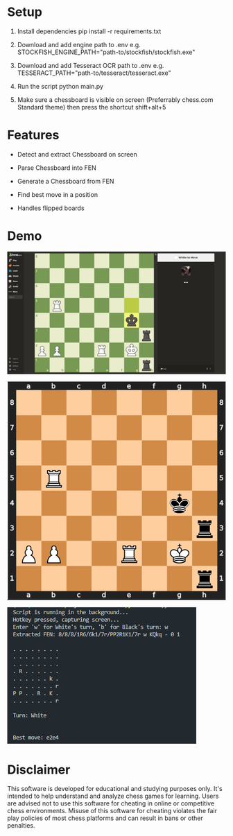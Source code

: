# Setup

1. Install dependencies
   pip install -r requirements.txt

2. Download and add engine path to .env
   e.g. STOCKFISH_ENGINE_PATH="path-to/stockfish/stockfish.exe"

3. Download and add Tesseract OCR path to .env
   e.g. TESSERACT_PATH="path-to/tesseract/tesseract.exe"

4. Run the script
   python main.py

5. Make sure a chessboard is visible on screen (Preferrably chess.com Standard theme) then press the shortcut
   shift+alt+5

# Features

- Detect and extract Chessboard on screen

- Parse Chessboard into FEN

- Generate a Chessboard from FEN

- Find best move in a position

- Handles flipped boards

# Demo

![Puzzle Example](/demo/puzzle.png)

![Extracted Position](/demo/extracted.png)

![Output](/demo/output.png)

# Disclaimer

This software is developed for educational and studying purposes only. It's intended to help understand and analyze chess games for learning. Users are advised not to use this software for cheating in online or competitive chess environments. Misuse of this software for cheating violates the fair play policies of most chess platforms and can result in bans or other penalties.
